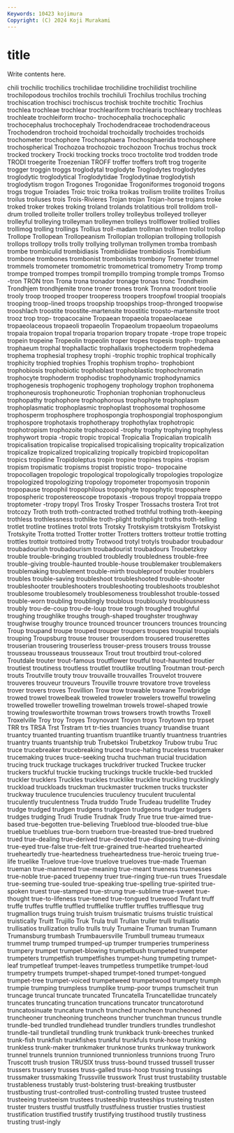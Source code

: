 ```yaml
---
Keywords: 10423 kojimura
Copyright: (C) 2024 Koji Murakami
---
```


# title

Write contents here.



chili trochilic trochilics trochilidae trochilidine trochilidist
trochiline trochilopodous trochilos trochils trochiluli Trochilus trochilus troching trochiscation trochisci
trochiscus trochisk trochite trochitic Trochius trochlea trochleae trochlear trochleariform trochlearis
trochleary trochleas trochleate trochleiform trocho- trochocephalia trochocephalic trochocephalus trochocephaly Trochodendraceae
trochodendraceous Trochodendron trochoid trochoidal trochoidally trochoides trochoids trochometer trochophore Trochosphaera
Trochosphaerida trochosphere trochospherical Trochozoa trochozoic trochozoon Trochus trochus trock trocked
trockery Trocki trocking trocks troco troctolite trod trodden trode TRODI
troegerite Troezenian TROFF troffer troffers troft trog trogerite trogger troggin
troggs troglodytal troglodyte Troglodytes troglodytes troglodytic troglodytical Troglodytidae Troglodytinae troglodytish
troglodytism trogon Trogones Trogonidae Trogoniformes trogonoid trogons trogs trogue Troiades
Troic troic troika troikas troilism troilite troilites Troilus troilus troiluses
trois Trois-Rivieres Trojan trojan Trojan-horse trojans troke troked troker trokes
troking troland trolands trolatitious troll trolldom troll-drum trolled trolleite troller
trollers trolley trolleybus trolleyed trolleyer trolleyful trolleying trolleyman trolleymen trolleys
trollflower trollied trollies trollimog trolling trollings Trollius troll-madam trollman trollmen
trollol trollop Trollope Trollopean Trollopeanism Trollopian trollopian trolloping trollopish trollops
trollopy trolls trolly trollying trollyman trollymen tromba trombash trombe trombiculid
trombidiasis Trombidiidae trombidiosis Trombidium trombone trombones trombonist trombonists trombony Trometer
trommel trommels tromometer tromometric tromometrical tromometry Tromp tromp trompe tromped
trompes trompil trompillo tromping tromple tromps Tromso -tron TRON tron
Trona trona tronador tronage tronas tronc Trondheim Trondhjem trondhjemite trone
troner trones tronk Tronna troodont troolie trooly troop trooped trooper
trooperess troopers troopfowl troopial troopials trooping troop-lined troops troopship troopships
troop-thronged troopwise trooshlach troostite troostite-martensite troostitic troosto-martensite troot trooz trop
trop- tropacocaine Tropaean tropaeola tropaeolaceae tropaeolaceous tropaeoli tropaeolin Tropaeolum tropaeolum
tropaeolums tropaia tropaion tropal troparia troparion tropary tropate -trope trope
tropeic tropein tropeine Tropeolin tropeolin troper tropes tropesis troph- trophaea
trophaeum trophal trophallactic trophallaxis trophectoderm trophedema trophema trophesial trophesy trophi
-trophic trophic trophical trophically trophicity trophied trophies Trophis trophism tropho-
trophobiont trophobiosis trophobiotic trophoblast trophoblastic trophochromatin trophocyte trophoderm trophodisc trophodynamic
trophodynamics trophogenesis trophogenic trophogeny trophology trophon trophonema trophoneurosis trophoneurotic Trophonian
trophonian trophonucleus trophopathy trophophore trophophorous trophophyte trophoplasm trophoplasmatic trophoplasmic trophoplast
trophosomal trophosome trophosperm trophosphere trophospongia trophospongial trophospongium trophospore trophotaxis trophotherapy
trophothylax trophotropic trophotropism trophozoite trophozooid -trophy trophy trophying trophyless trophywort
tropia -tropic tropic tropical Tropicalia Tropicalian tropicalih tropicalisation tropicalise tropicalised
tropicalising tropicality tropicalization tropicalize tropicalized tropicalizing tropically tropicbird tropicopolitan tropics
tropidine Tropidoleptus tropin tropine tropines tropins -tropism tropism tropismatic tropisms
tropist tropistic tropo- tropocaine tropocollagen tropologic tropological tropologically tropologies tropologize
tropologized tropologizing tropology tropometer tropomyosin troponin tropopause tropophil tropophilous tropophyte
tropophytic troposphere tropospheric tropostereoscope tropotaxis -tropous tropoyl troppaia troppo troptometer
-tropy tropyl Tros Trosky Trosper Trossachs trostera Trot trot trotcozy
Troth troth troth-contracted trothed trothful trothing troth-keeping trothless trothlessness trothlike
troth-plight trothplight troths troth-telling trotlet trotline trotlines trotol trots Trotsky
Trotskyism trotskyism Trotskyist Trotskyite Trotta trotted Trotter trotter Trotters trotters
trotteur trottie trotting trottles trottoir trottoired trotty Trotwood trotyl trotyls
troubador troubadour troubadourish troubadourism troubadourist troubadours Troubetzkoy trouble trouble-bringing troubled
troubledly troubledness trouble-free trouble-giving trouble-haunted trouble-house troublemaker troublemakers troublemaking troublement
trouble-mirth troubleproof troubler troublers troubles trouble-saving troubleshoot troubleshooted trouble-shooter troubleshooter
troubleshooters troubleshooting troubleshoots troubleshot troublesome troublesomely troublesomeness troublesshot trouble-tossed trouble-worn
troubling troublingly troublous troublously troublousness troubly trou-de-coup trou-de-loup troue trough
troughed troughful troughing troughlike troughs trough-shaped troughster troughway troughwise troughy
trounce trounced trouncer trouncers trounces trouncing Troup troupand troupe trouped
trouper troupers troupes troupial troupials trouping Troupsburg trouse trouser trouserdom
trousered trouserettes trouserian trousering trouserless trouser-press trousers trouss trousse trousseau
trousseaus trousseaux Trout trout troutbird trout-colored Troutdale trouter trout-famous troutflower
troutful trout-haunted troutier troutiest troutiness troutless troutlet troutlike troutling Troutman
trout-perch trouts Troutville trouty trouv trouvaille trouvailles Trouvelot trouvere trouveres
trouveur trouveurs Trouville trouvre trovatore trove troveless trover trovers troves
Trovillion Trow trow trowable trowane Trowbridge trowed trowel trowelbeak troweled
troweler trowelers trowelful troweling trowelled troweller trowelling trowelman trowels trowel-shaped
trowie trowing trowlesworthite trowman trows trowsers trowth trowths Troxell Troxelville
Troy troy Troyes Troynovant Troyon troys Troytown trp trpset TRR
trs TRSA Trst Trstram trt tr-ties truancies truancy truandise truant
truantcy truanted truanting truantism truantlike truantly truantness truantries truantry truants
truantship trub Trubetskoi Trubetzkoy Trubow trubu Truc truce trucebreaker trucebreaking
truced truce-hating truceless trucemaker trucemaking truces truce-seeking trucha truchman trucial
trucidation trucing truck truckage truckages truckdriver trucked Truckee trucker truckers
truckful truckie trucking truckings truckle truckle-bed truckled truckler trucklers Truckles
truckles trucklike truckline truckling trucklingly truckload truckloads truckman truckmaster truckmen
trucks truckster truckway truculence truculencies truculency truculent truculental truculently truculentness
Truda truddo Trude Trudeau trudellite Trudey trudge trudged trudgen trudgens
trudgeon trudgeons trudger trudgers trudges trudging Trudi Trudie Trudnak Trudy
True true true-aimed true-based true-begotten true-believing Trueblood true-blooded true-blue trueblue
trueblues true-born trueborn true-breasted true-bred truebred trued true-dealing true-derived true-devoted
true-disposing true-divining true-eyed true-false true-felt true-grained true-hearted truehearted trueheartedly true-heartedness
trueheartedness true-heroic trueing true-life truelike Truelove true-love truelove trueloves true-made
Trueman trueman true-mannered true-meaning true-meant trueness truenesses true-noble true-paced truepenny
truer true-ringing true-run trues Truesdale true-seeming true-souled true-speaking true-spelling true-spirited
true-spoken truest true-stamped true-strung true-sublime true-sweet true-thought true-to-lifeness true-toned true-tongued
truewood Trufant truff truffe truffes truffle truffled trufflelike truffler truffles
trufflesque trug trugmallion trugs truing truish truism truismatic truisms truistic
truistical truistically Truitt Trujillo Truk Trula trull Trullan truller trulli
trullisatio trullisatios trullization trullo trulls truly Trumaine Truman truman Trumann
Trumansburg trumbash Trumbauersville Trumbull trumeau trumeaux trummel trump trumped trumped-up
trumper trumperies trumperiness trumpery trumpet trumpet-blowing trumpetbush trumpeted trumpeter trumpeters
trumpetfish trumpetfishes trumpet-hung trumpeting trumpet-leaf trumpetleaf trumpet-leaves trumpetless trumpetlike trumpet-loud
trumpetry trumpets trumpet-shaped trumpet-toned trumpet-tongued trumpet-tree trumpet-voiced trumpetweed trumpetwood trumpety
trumph trumpie trumping trumpless trumplike trump-poor trumps trumscheit trun truncage
truncal truncate truncated Truncatella Truncatellidae truncately truncates truncating truncation truncations
truncator truncatorotund truncatosinuate truncature trunch trunched truncheon truncheoned truncheoner truncheoning
truncheons truncher trunchman truncus trundle trundle-bed trundled trundlehead trundler trundlers
trundles trundleshot trundle-tail trundletail trundling trunk trunkback trunk-breeches trunked trunk-fish
trunkfish trunkfishes trunkful trunkfuls trunk-hose trunking trunkless trunk-maker trunkmaker trunknose
trunks trunkway trunkwork trunnel trunnels trunnion trunnioned trunnionless trunnions truong
Truro Truscott trush trusion TRUSIX truss truss-bound trussed trussell trusser
trussers trussery trusses truss-galled truss-hoop trussing trussings trussmaker trussmaking Trussville
trusswork Trust trust trustability trustable trustableness trustably trust-bolstering trust-breaking trustbuster
trustbusting trust-controlled trust-controlling trusted trustee trusteed trusteeing trusteeism trustees trusteeship
trusteeships trusteing trusten truster trusters trustful trustfully trustfulness trustier trusties
trustiest trustification trustified trustify trustifying trustihood trustily trustiness trusting trust-ingly
